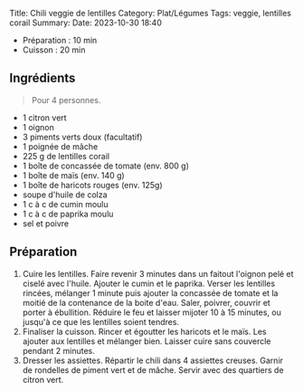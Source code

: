 Title: Chili veggie de lentilles
Category: Plat/Légumes
Tags: veggie, lentilles corail
Summary: 
Date:  2023-10-30 18:40

- Préparation : 10 min
- Cuisson : 20 min

## Ingrédients
> Pour 4 personnes.

- 1 citron vert
- 1 oignon
- 3 piments verts doux (facultatif)
- 1 poignée de mâche
- 225 g de lentilles corail
- 1 boîte de concassée de tomate (env. 800 g)
- 1 boîte de maïs (env. 140 g)
- 1 boîte de haricots rouges (env. 125g)
- soupe d'huile de colza
- 1 c à c de cumin moulu
- 1 c à c de paprika moulu
- sel et poivre

## Préparation
1. Cuire les lentilles. Faire revenir 3 minutes dans un faitout l'oignon pelé et ciselé avec l'huile. Ajouter le cumin et le paprika. Verser les lentilles rincées, mélanger 1 minute puis ajouter la concassée de tomate et la moitié de la contenance de la boite d'eau. Saler, poivrer, couvrir et porter à ébullition. Réduire le feu et laisser mijoter 10 à 15 minutes, ou jusqu'à ce que les lentilles soient tendres.
2. Finaliser la cuisson. Rincer et égoutter les haricots et le maïs. Les ajouter aux lentilles et mélanger bien. Laisser cuire sans couvercle pendant 2 minutes.
3. Dresser les assiettes. Répartir le chili dans 4 assiettes creuses. Garnir de rondelles de piment vert et de mâche. Servir avec des quartiers de citron vert.